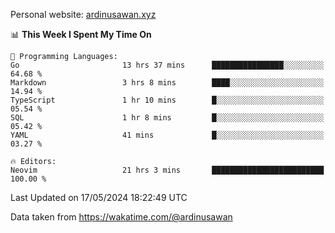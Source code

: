 Personal website: [ardinusawan.xyz](https://ardinusawan.xyz)

<!--START_SECTION:waka-->
📊 **This Week I Spent My Time On** 

```text
💬 Programming Languages: 
Go                       13 hrs 37 mins      ████████████████░░░░░░░░░   64.68 % 
Markdown                 3 hrs 8 mins        ████░░░░░░░░░░░░░░░░░░░░░   14.94 % 
TypeScript               1 hr 10 mins        █░░░░░░░░░░░░░░░░░░░░░░░░   05.54 % 
SQL                      1 hr 8 mins         █░░░░░░░░░░░░░░░░░░░░░░░░   05.42 % 
YAML                     41 mins             █░░░░░░░░░░░░░░░░░░░░░░░░   03.27 % 

🔥 Editors: 
Neovim                   21 hrs 3 mins       █████████████████████████   100.00 % 
```


 Last Updated on 17/05/2024 18:22:49 UTC
<!--END_SECTION:waka-->
Data taken from https://wakatime.com/@ardinusawan

